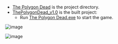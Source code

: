- [The Polygon Dead](The%20Polygon%20Dead) is the project directory.
- [ThePolygonDead_v1.0](ThePolygonDead_v1.0) is the built project:
  - Run [The Polygon Dead.exe](ThePolygonDead_v1.0/The%20Polygon%20Dead.exe) to start the game.

![image](https://github.com/user-attachments/assets/984c07bd-2b09-4859-b64c-f78aa56bddc1)

![image](https://github.com/user-attachments/assets/dcbc3d2b-670b-400e-a848-57f2a8b79c50)
